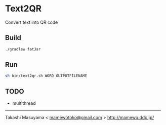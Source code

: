 Text2QR
=======
Convert text into QR code

Build
-----
```bash
./gradlew fatJar
```

Run
----
```bash
sh bin/text2qr.sh WORD OUTPUTFILENAME
````

TODO
----
* multithread 


----
Takashi Masuyama < mamewotoko@gmail.com >
http://mamewo.ddo.jp/


